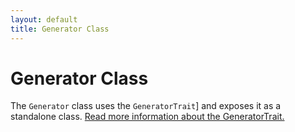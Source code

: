 ```yaml
---
layout: default
title: Generator Class
---
```


# Generator Class

The `Generator` class uses the `GeneratorTrait`] and exposes it as a standalone class.
[Read more information about the GeneratorTrait.](/generator/trait/)
